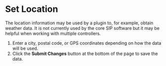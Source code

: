 # Set Location

The location information may be used by a plugin to, for example, obtain weather data. It is not currently used by the core SIP software but it may be helpful when working with multiple controllers.

1.  Enter a city, postal code, or GPS coordinates depending on how the data will be used.
2.  Click the **Submit Changes** button at the bottom of the page to save the data.

